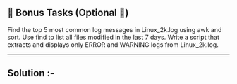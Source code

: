 ## 🎯 Bonus Tasks (Optional 🚀)

Find the top 5 most common log messages in Linux_2k.log using awk and sort. Use find to list all files modified in the last 7 days. Write a script that extracts and displays only ERROR and WARNING logs from Linux_2k.log.

---

## Solution :- 


